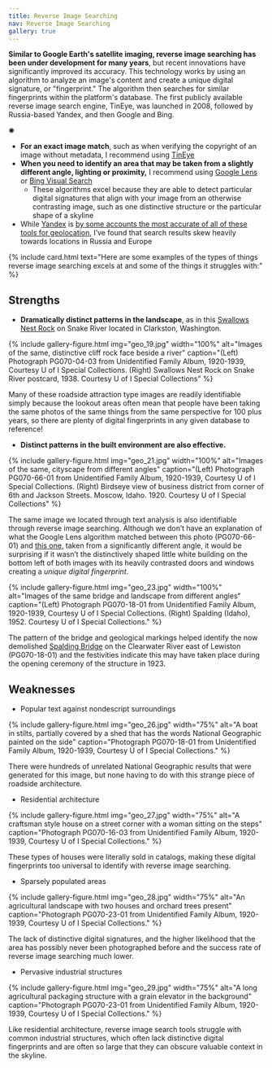 ```yaml
---
title: Reverse Image Searching
nav: Reverse Image Searching
gallery: true
---
```


**Similar to Google Earth's satellite imaging, reverse image searching has been under development for many years**, but recent innovations have significantly improved its accuracy. This technology works by using an algorithm to analyze an image's content and create a unique digital signature, or "fingerprint." The algorithm then searches for similar fingerprints within the platform's database. The first publicly available reverse image search engine, TinEye, was launched in 2008, followed by Russia-based Yandex, and then Google and Bing.

<div class="symbol-container">
    <p class="symbol">&#10042;</p>
</div>

- **For an exact image match**, such as when verifying the copyright of an image without metadata, I recommend using [TinEye](https://tineye.com/)
- **When you need to identify an area that may be taken from a slightly different angle, lighting or proximity,** I recommend using [Google Lens](https://lens.google/) or [Bing Visual Search](https://www4.bing.com/visualsearch)
    - These algorithms excel because they are able to detect particular digital signatures that align with your image from an otherwise contrasting image, such as one distinctive structure or the  particular shape of a skyline
- While [Yandex](https://yandex.com/images/) is [by some accounts the most accurate of all of these tools for geolocation](https://www.bellingcat.com/resources/2022/08/09/using-new-tech-to-investigate-old-photographs/), I’ve found that search results skew heavily towards locations in Russia and Europe

{% include card.html text="Here are some examples of the types of things reverse image searching excels at and some of the things it struggles with:" %}

## Strengths

* **Dramatically distinct patterns in the landscape**, as in this [Swallows Nest Rock](https://www.lib.uidaho.edu/digital/postcards/items/nwpostcards736.html) on Snake River located in Clarkston, Washington. 

{% include gallery-figure.html img="geo_19.jpg" width="100%" alt="Images of the same, distinctive cliff rock face beside a river" caption="(Left) Photograph PG070-04-03 from Unidentified Family Album, 1920-1939, Courtesy U of I Special Collections. (Right) Swallows Nest Rock on Snake River postcard, 1938. Courtesy U of I Special Collections" %}

Many of these roadside attraction type images are readily identifiable simply because the lookout areas often mean that people have been taking the same photos of the same things from the same perspective for 100 plus years, so there are plenty of digital fingerprints in any given database to reference!

* **Distinct patterns in the built environment are also effective.** 

{% include gallery-figure.html img="geo_21.jpg" width="100%" alt="Images of the same, cityscape from different angles" caption="(Left) Photograph PG070-66-01 from Unidentified Family Album, 1920-1939, Courtesy U of I Special Collections. (Right) Birdseye view of business district from corner of 6th and Jackson Streets. Moscow, Idaho. 1920. Courtesy U of I Special Collections" %}

The same image we located through text analysis is also identifiable through reverse image searching. Although we don’t have an explanation of what the Google Lens algorithm matched between this photo (PG070-66-01) and [this one](https://www.lib.uidaho.edu/digital/cities/items/cities87.html), taken from a significantly different angle, it would be surprising if it wasn’t the distinctively shaped little white building on the bottom left of both images with its heavily contrasted doors and windows creating a *unique digital fingerprint*.

{% include gallery-figure.html img="geo_23.jpg" width="100%" alt="Images of the same bridge and landscape from different angles" caption="(Left) Photograph PG070-18-01 from Unidentified Family Album, 1920-1939, Courtesy U of I Special Collections. (Right) Spalding (Idaho), 1952. Courtesy U of I Special Collections." %}

The pattern of the bridge and geological markings helped identify the now demolished [Spalding Bridge](https://www.lib.uidaho.edu/digital/laughlin/items/spec_kl1209.html) on the Clearwater River east of Lewiston (PG070-18-01) and the festivities indicate this may have taken place during the opening ceremony of the structure in 1923.

## Weaknesses

* Popular text against nondescript surroundings

{% include gallery-figure.html img="geo_26.jpg" width="75%" alt="A boat in stilts, partially covered by a shed that has the words National Geographic painted on the side" caption="Photograph PG070-18-01 from Unidentified Family Album, 1920-1939, Courtesy U of I Special Collections." %}

There were hundreds of unrelated National Geographic results that were generated for this image, but none having to do with this strange piece of roadside architecture.

* Residential architecture

{% include gallery-figure.html img="geo_27.jpg" width="75%" alt="A craftsman style house on a street corner with a woman sitting on the steps" caption="Photograph PG070-16-03 from Unidentified Family Album, 1920-1939, Courtesy U of I Special Collections." %}

These types of houses were literally sold in catalogs, making these digital fingerprints too universal to identify with reverse image searching.

* Sparsely populated areas

{% include gallery-figure.html img="geo_28.jpg" width="75%" alt="An agricultural landscape with two houses and orchard trees present" caption="Photograph PG070-23-01 from Unidentified Family Album, 1920-1939, Courtesy U of I Special Collections." %}

The lack of distinctive digital signatures, and the higher likelihood that the area has possibly never been photographed before and the success rate of reverse image searching much lower.

* Pervasive industrial structures

{% include gallery-figure.html img="geo_29.jpg" width="75%" alt="A long agricultural packaging structure with a grain elevator in the background" caption="Photograph PG070-23-01 from Unidentified Family Album, 1920-1939, Courtesy U of I Special Collections." %}

Like residential architecture, reverse image search tools struggle with common industrial structures, which often lack distinctive digital fingerprints and are often so large that they can obscure valuable context in the skyline.
